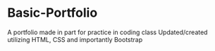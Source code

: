 # Basic-Portfolio
A portfolio made in part for practice in coding class
Updated/created utilizing HTML, CSS and importantly Bootstrap
